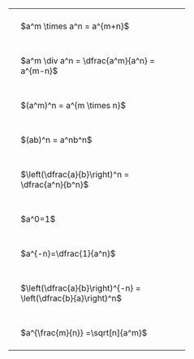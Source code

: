 ---
---

#  
<br>
<style type="text/css">
#T_dc2e7 th.col_heading {
  text-align: left;
  font-size: 1em;
}
#T_dc2e7 td {
  text-align: left;
  font-size: 1em;
  padding: 1.5em;
}
#T_dc2e7_row0_col0, #T_dc2e7_row1_col0, #T_dc2e7_row2_col0, #T_dc2e7_row3_col0, #T_dc2e7_row4_col0, #T_dc2e7_row5_col0, #T_dc2e7_row6_col0, #T_dc2e7_row7_col0, #T_dc2e7_row8_col0 {
  width: 300px;
  white-space: pre-wrap;
}
</style>
<table id="T_dc2e7">
  <thead>
  </thead>
  <tbody>
    <tr>
      <td id="T_dc2e7_row0_col0" class="data row0 col0" >$a^m \times a^n = a^{m+n}$</td>
    </tr>
    <tr>
      <td id="T_dc2e7_row1_col0" class="data row1 col0" >$a^m \div a^n = \dfrac{a^m}{a^n} = a^{m-n}$</td>
    </tr>
    <tr>
      <td id="T_dc2e7_row2_col0" class="data row2 col0" >$(a^m)^n = a^{m \times n}$</td>
    </tr>
    <tr>
      <td id="T_dc2e7_row3_col0" class="data row3 col0" >$(ab)^n = a^nb^n$</td>
    </tr>
    <tr>
      <td id="T_dc2e7_row4_col0" class="data row4 col0" >$\left(\dfrac{a}{b}\right)^n = \dfrac{a^n}{b^n}$</td>
    </tr>
    <tr>
      <td id="T_dc2e7_row5_col0" class="data row5 col0" >$a^0=1$</td>
    </tr>
    <tr>
      <td id="T_dc2e7_row6_col0" class="data row6 col0" >$a^{-n}=\dfrac{1}{a^n}$</td>
    </tr>
    <tr>
      <td id="T_dc2e7_row7_col0" class="data row7 col0" >$\left(\dfrac{a}{b}\right)^{-n} = \left(\dfrac{b}{a}\right)^n$</td>
    </tr>
    <tr>
      <td id="T_dc2e7_row8_col0" class="data row8 col0" >$a^{\frac{m}{n}} =\sqrt[n]{a^m}$</td>
    </tr>
  </tbody>
</table>
